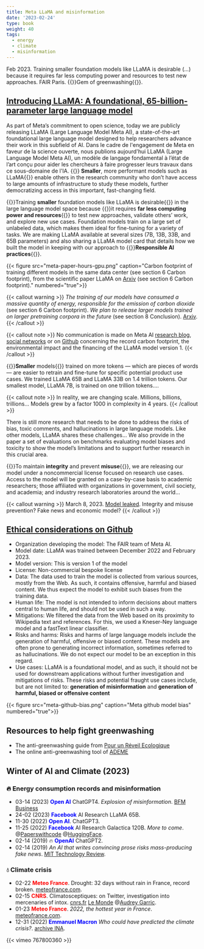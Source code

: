 ```yaml
---
title: Meta LLaMA and misinformation
date: '2023-02-24'
type: book
weight: 40
tags:
  - energy
  - climate
  - misinformation
---
```


Feb 2023. Training smaller foundation models like LLaMA is desirable (...) because it requires far less computing power and resources to test new approaches. FAIR Paris. {{<hl>}}Gem of greenwashing{{</hl>}}. 

<!--more-->

## [Introducing LLaMA: A foundational, 65-billion-parameter large language model](https://ai.facebook.com/blog/large-language-model-llama-meta-ai/)

As part of Meta’s commitment to open science, today we are publicly releasing LLaMA (Large Language Model Meta AI), a state-of-the-art foundational large language model designed to help researchers advance their work in this subfield of AI. Dans le cadre de l'engagement de Meta en faveur de la science ouverte, nous publions aujourd'hui LLaMA (Large Language Model Meta AI), un modèle de langage fondamental à l’état de l’art conçu pour aider les chercheurs à faire progresser leurs travaux dans ce sous-domaine de l'IA. {{<hl>}} <b>Smaller</b>, more performant models such as LLaMA{{</hl>}} enable others in the research community who don’t have access to large amounts of infrastructure to study these models, further democratizing access in this important, fast-changing field.

{{<hl>}}Training <b>smaller</b> foundation models like LLaMA is desirable{{</hl>}} in the large language model space because {{<hl>}}it requires <b>far less computing power and resources</b>{{</hl>}} to test new approaches, validate others’ work, and explore new use cases. Foundation models train on a large set of unlabeled data, which makes them ideal for fine-tuning for a variety of tasks. We are making LLaMA available at several sizes (7B, 13B, 33B, and 65B parameters) and also sharing a LLaMA model card that details how we built the model in keeping with our approach to {{<hl>}}<b>Responsible AI practices</b>{{</hl>}}.

{{< figure src="meta-paper-hours-gpu.png" caption="Carbon footprint of training different models in the same data center (see section 6 Carbon footprint), from the scientific paper LLaMA on [Arxiv](https://arxiv.org/abs/2302.13971) (see section 6 Carbon footprint)." numbered="true">}}

{{< callout warning >}}
<i>The training of our models have consumed a massive quantity of energy, responsible for the emission of carbon dioxide</i> (see section 6 Carbon footprint). <i>We plan to release larger models trained on larger pretraining corpora in the future</i> (see section 8 Conclusion). [Arxiv](https://arxiv.org/abs/2302.13971).
{{< /callout >}}

{{< callout note >}}
No communication is made on Meta AI [research blog](https://ai.facebook.com/blog/large-language-model-llama-meta-ai/), [social networks](https://www.linkedin.com/posts/yann-lecun_github-facebookresearchllama-inference-activity-7034956639526952960-B1-d?trk=public_profile_like_view) or on [Github](https://github.com/facebookresearch/llama/blob/1076b9c51c77ad06e9d7ba8a4c6df775741732bd/MODEL_CARD.md) concerning the record carbon footprint, the environmental impact and the financing of the LLaMA model version 1.
{{< /callout >}}

{{<hl>}}<b>Smaller</b> models{{</hl>}} trained on more tokens — which are pieces of words — are easier to retrain and fine-tune for specific potential product use cases. We trained LLaMA 65B and LLaMA 33B on 1.4 trillion tokens. Our smallest model, LLaMA 7B, is trained on one trillion tokens....

{{< callout note >}}
In reality, we are changing scale. Millions, billions, trillions... Models grew by a factor 1000 in complexity in 4 years.
{{< /callout >}}

There is still more research that needs to be done to address the risks of bias, toxic comments, and hallucinations in large language models. Like other models, LLaMA shares these challenges... We also provide in the paper a set of evaluations on benchmarks evaluating model biases and toxicity to show the model’s limitations and to support further research in this crucial area.

{{<hl>}}To maintain <b>integrity</b> and prevent <b>misuse</b>{{</hl>}}, we are releasing our model under a noncommercial license focused on research use cases. Access to the model will be granted on a case-by-case basis to academic researchers; those affiliated with organizations in government, civil society, and academia; and industry research laboratories around the world...

{{< callout warning >}}
March 8, 2023. [Model leaked](https://www.01net.com/actualites/fuite-meta-alternative-chatgpt-meta-partagee-forum.html). Integrity and misuse prevention? Fake news and economic model?
{{< /callout >}}

## [Ethical considerations on Github](https://github.com/facebookresearch/llama/blob/1076b9c51c77ad06e9d7ba8a4c6df775741732bd/MODEL_CARD.md)
- Organization developing the model: The FAIR team of Meta AI.
- Model date: LLaMA was trained between December 2022 and February 2023.
- Model version: This is version 1 of the model
- License: Non-commercial bespoke license
- Data: The data used to train the model is collected from various sources, mostly from the Web. As such, it contains offensive, harmful and biased content. We thus expect the model to exhibit such biases from the training data.
- Human life: The model is not intended to inform decisions about matters central to human life, and should not be used in such a way.
- Mitigations: We filtered the data from the Web based on its proximity to Wikipedia text and references. For this, we used a Kneser-Ney language model and a fastText linear classifier.
- Risks and harms: Risks and harms of large language models include the generation of harmful, offensive or biased content. These models are often prone to generating incorrect information, sometimes referred to as hallucinations. We do not expect our model to be an exception in this regard.
- Use cases: LLaMA is a foundational model, and as such, it should not be used for downstream applications without further investigation and mitigations of risks. These risks and potential fraught use cases include, but are not limited to: <b>generation of misinformation</b> and <b>generation of harmful, biased or offensive content</b>

{{< figure src="meta-github-bias.png" caption="Meta github model bias" numbered="true">}}

## Resources to help fight greenwashing
- The anti-greenwashing guide from [Pour un Réveil Ecologique](https://pour-un-reveil-ecologique.org/fr/les-entreprises-nous-repondent/#guide-anti-greenwashing)
- The online anti-greenwashing tool of [ADEME](https://communication-responsable.ademe.fr/antigreenwashing)

## Winter of AI and Climate (2023)

### 🔥 Energy consumption records and misinformation
- 03-14 (2023) <b style="color:blue;">Open AI</b> ChatGPT4. <i>Explosion of misinformation</i>. [BFM Business](https://www.bfmtv.com/tech/intelligence-artificielle/le-patron-de-l-entreprise-a-l-origine-de-chat-gpt-a-un-peu-peur-de-chat-gpt_AV-202303210270.html)
- 24-02 (2023) <b style="color:blue;">Facebook</b> AI Research LLaMA 65B.
- 11-30 (2022) <b style="color:blue;">Open AI</b>. ChatGPT3. 
- 11-25 (2022) <b style="color:blue;">Facebook</b> AI Research Galactica 120B. <i>More to come</i>. @[Paperswithcode](https://paperswithcode.com/paper/galactica-a-large-language-model-for-science-1) @[HuggingFace](https://huggingface.co/facebook/galactica-120b).
- 02-14 (2019) 🔥 <b style="color:blue;">OpenAI</b> ChatGPT2.
- 02-14 (2019) <i>An AI that writes convincing prose risks mass-producing fake news</i>. [MIT Technology Review](https://www.technologyreview.com/2019/02/14/137426/an-ai-tool-auto-generates-fake-news-bogus-tweets-and-plenty-of-gibberish/).

### 💧 Climate crisis
- 02-22 <b style="color:red;">Meteo France</b>. Drought: 32 days without rain in France, record broken. [meteofrance.com](https://meteofrance.com/actualites-et-dossiers/actualites/climat/secheresse-32-jours-sans-pluie-en-france-record-battu).
- 02-15 <b style="color:red;">CNRS</b>. Climatosceptiques: on Twitter, investigation into mercenaries of intox. [cnrs.fr](https://lejournal.cnrs.fr/articles/climatosceptiques-sur-twitter-enquete-sur-les-mercenaires-de-lintox) [Le Monde](https://www.lemonde.fr/planete/article/2023/02/13/la-france-fait-face-a-un-fort-regain-de-climatoscepticisme-sur-twitter_6161691_3244.html) @[Audrey Garric](https://twitter.com/audreygarric/status/1625416947729944579?cxt=HHwWhsC-1cSG0o4tAAAA).
- 01-23 <b style="color:red;">Meteo France</b>. <i>2022, the hottest year in France</i>. [meteofrance.com](https://meteofrance.com/actualites-et-dossiers/actualites/2022-annee-la-plus-chaude-en-france).
- 12-31 (2022) <b style="color:blue;">Emmanuel Macron</b> <i>Who could have predicted the climate crisis?</i>. [archive INA](https://www.youtube.com/watch?v=SsqYCvJvxQY&ab_channel=INAPolitique).

{{< vimeo 767800360 >}}